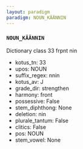 ```yaml
---
layout: paradigm
paradigm: NOUN_KÄÄNNIN
---
```

### ` NOUN_KÄÄNNIN `

Dictionary class 33 frpnt nin
* kotus_tn: 33
* upos: NOUN
* suffix_regex: nnin
* kotus_av: J
* grade_dir: strengthen
* harmony: front
* possessive: False
* stem_diphthong: None
* deletion: nin
* plurale_tantum: False
* clitics: False
* pos: NOUN
* stem_vowel: None
